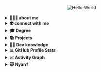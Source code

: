 <div align= "center"> 
<img src="https://miro.medium.com/max/1400/1*jB76MLZjiNhGSQQvxm7LSQ.gif" alt="Hello-World">
<br>
<br>
</div>

<details>
  <summary><strong>🙋🏻‍♂️ about me</strong></summary>
<div>
    <h2 align="center">🙌🏻 Hey! I'm Eduardo Guilherme Berté</h2>
    <p>🧬 23y</p>
    <p>🏡 Living in Curitiba-Brazil</p>
    <p>🤸‍♂️ Hobbies: Games, lisen to music and skating </p>
</div>
</details>

<details>
  <summary><strong>👽 connect with me</strong></summary>
<div>
  <samp>
    <h2 align="center">🛸 You can reach me by</h2>
    <p align="center">
      <a target="_blank" href="https://www.linkedin.com/in/eduardo-bert%C3%A9/"><img align="center"
         src="https://img.shields.io/badge/linkedin-%231DA1F2.svg?style=for-the-badge&logo=linkedin&logoColor=white"
         alt="azzar" height="30"/></a>
          <a target="_blank" href="https://mailto:duduberte@hotmail.com"><img align="center"
         src="https://img.shields.io/badge/hotmail-EA4335.svg?style=for-the-badge&logo=gmail&logoColor=white"
         alt="azzar" height="30"/></a>
    </p>
    <p align="center">
      <a target="_blank" href="https://instagram.com/edu.berte"><img align="center"
         src="https://img.shields.io/badge/instagram-%23E4405F.svg?style=for-the-badge&logo=Instagram&logoColor=white"
         alt="azzar" height="30"/></a>
      <a target="_blank" href="https://wa.me/+5541991752796"><img align="center"
         src="https://img.shields.io/badge/whatsapp-4B7F1.svg?style=for-the-badge&logo=whatsapp&logoColor=white"
         alt="azzar" height="30"/></a>
      <br>
    </p>
  </samp>
</div>
</details>

<details>
  <summary><strong>🎓 Degree</strong></summary>
<div>
<h2 align="center">👨‍🎓 Academic and professional degrees</h2>
    <p>💻 On course: System Analysis and Development, on <a href="https://www.opet.com.br/"> Opet-PR</a>. Actualy learning Front-End</p>
    <p>☕️ Barista</p>
    <p>🍸 Bartender</p>
</div>
</details>

<details>
  <summary><strong>📚 Projects</strong></summary>
<div>
<h2 align="center">📁 Projects developeds and posted in my GitHub</h2>
    <p>💻 Nikel <a href="https://github.com/eduardoberte/nikel.git">https://github.com/eduardoberte/nikel.git</a>.</p>
    <p>💡 JS logic game <a href="https://github.com/eduardoberte/JogoSimplesDeLogicaJS.git">https://github.com/eduardoberte/JogoSimplesDeLogicaJS.git</a>.</p>
    <p></p>
</div>
</details>

<details>
  <summary><strong>👨‍💻 Dev knowledge</strong></summary>
<div>
<h2 align="center">👾 Languages and Tools:</h2>
<p align="center"> 
    <a target="_blank" href="https://www.w3.org/html/" rel="noreferrer"><img src="https://raw.githubusercontent.com/devicons/devicon/master/icons/html5/html5-original-wordmark.svg" alt="html5" width="40" height="40" /> </a>
    <a target="_blank" href="https://www.w3schools.com/css/" rel="noreferrer"><img src="https://raw.githubusercontent.com/devicons/devicon/master/icons/css3/css3-original-wordmark.svg" alt="css3"
      width="40" height="40" /> </a>  
    <a target="_blank" href="https://getbootstrap.com" rel="noreferrer"> <img src="https://raw.githubusercontent.com/devicons/devicon/master/icons/bootstrap/bootstrap-plain-wordmark.svg" alt="bootstrap" width="40" height="40" /> </a>
    <a target="_blank" href="https://developer.mozilla.org/en-US/docs/Web/JavaScript" rel="noreferrer"> <img src="https://raw.githubusercontent.com/devicons/devicon/master/icons/javascript/javascript-original.svg" alt="javascript" width="40" height="40" /> </a> 
    <a target="_blank" href="https://nodejs.org" rel="noreferrer"> <img src="https://raw.githubusercontent.com/devicons/devicon/master/icons/nodejs/nodejs-original-wordmark.svg" alt="nodejs" width="40" height="40" /> </a> 
    <a target="_blank" href="https://reactjs.org/" rel="noreferrer"> <img src="https://raw.githubusercontent.com/devicons/devicon/master/icons/react/react-original-wordmark.svg" alt="react" width="40" height="40" /> </a> 
    <a target="_blank" href="https://git-scm.com/" rel="noreferrer"> <img src="https://raw.githubusercontent.com/devicons/devicon/master/icons/git/git-original.svg" alt="git" width="40" height="40" /> </a> 
    <a target="_blank" href="https://github.com/" rel="noreferrer"> <img src="https://raw.githubusercontent.com/devicons/devicon/master/icons/github/github-original.svg" alt="github" width="40" height="40" /> </a> 
    <a target="_blank" href="https://www.python.org/" rel="noreferrer"><img src="https://raw.githubusercontent.com/devicons/devicon/master/icons/python/python-original-wordmark.svg" alt="html5" width="40" height="40" /> </a>
</p>
</div>
</details>

<details> 
  <summary><strong>📊 GitHub Profile Stats</strong></summary>
  <div>
        <p align="center">
          <a href="https://github.com/eduardoberte/">
          <img src="https://github-readme-stats.vercel.app/api/top-langs/?username=eduardoberte&langs_count=6&theme=gruvbox&layout=compact&hide_border=true" alt="eduardoberte :: Top Langs" /></a>
        </p>
        <p align="center">
          <a href="https://github.com/eduardoberte/">
          <img width="49.5%" src="https://github-readme-stats.vercel.app/api?username=eduardoberte&show_icons=true&theme=gruvbox&hide_border=true" />
          </a>
       </p>
  </div>    
</details>

<details>
  <summary><strong>📈 Activity Graph</strong></summary>
  <br/>
<a href="https://github.com/eduardoberte/github-readme-activity-graph"><img alt="eduardoberte's Activity Graph" src="https://activity-graph.herokuapp.com/graph/?username=eduardoberte&bg_color=000&color=fff&line=00E676&point=fff&hide_border=true" /></a>
</details>

<details>
  <summary><strong>😺 Nyan?</strong></summary>
<a target="_blank" href="https://www.nyan.cat/#"><img width="100%" alt="Nyan-Cat!" src="https://thumbs.gfycat.com/LegalNaturalBear-size_restricted.gif" /></a>
</details>
